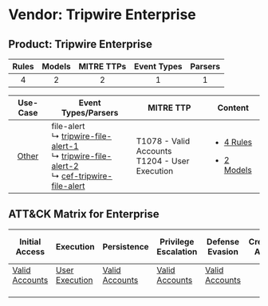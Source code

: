 Vendor: Tripwire Enterprise
===========================
Product: Tripwire Enterprise
----------------------------
| Rules | Models | MITRE TTPs | Event Types | Parsers |
|:-----:|:------:|:----------:|:-----------:|:-------:|
|   4   |   2    |     2      |      1      |    1    |

|                Use-Case                | Event Types/Parsers                                                                                                                                                                                                                                           | MITRE TTP                                            | Content                                                                                                                  |
|:--------------------------------------:| ------------------------------------------------------------------------------------------------------------------------------------------------------------------------------------------------------------------------------------------------------------- | ---------------------------------------------------- | ------------------------------------------------------------------------------------------------------------------------ |
| [Other](../../../UseCases/uc_other.md) |  file-alert<br> ↳ [tripwire-file-alert-1](Parsers/parserContent_tripwire-file-alert-1.md)<br> ↳ [tripwire-file-alert-2](Parsers/parserContent_tripwire-file-alert-2.md)<br> ↳ [cef-tripwire-file-alert](Parsers/parserContent_cef-tripwire-file-alert.md)<br> | T1078 - Valid Accounts<br>T1204 - User Execution<br> | [<ul><li>4 Rules</li></ul><ul><li>2 Models</li></ul>](Rules_Models/r_m_tripwire_enterprise_tripwire_enterprise_Other.md) |

ATT&CK Matrix for Enterprise
----------------------------
| Initial Access                                                      | Execution                                                           | Persistence                                                         | Privilege Escalation                                                | Defense Evasion                                                     | Credential Access | Discovery | Lateral Movement | Collection | Command and Control | Exfiltration | Impact |
| ------------------------------------------------------------------- | ------------------------------------------------------------------- | ------------------------------------------------------------------- | ------------------------------------------------------------------- | ------------------------------------------------------------------- | ----------------- | --------- | ---------------- | ---------- | ------------------- | ------------ | ------ |
| [Valid Accounts](https://attack.mitre.org/techniques/T1078)<br><br> | [User Execution](https://attack.mitre.org/techniques/T1204)<br><br> | [Valid Accounts](https://attack.mitre.org/techniques/T1078)<br><br> | [Valid Accounts](https://attack.mitre.org/techniques/T1078)<br><br> | [Valid Accounts](https://attack.mitre.org/techniques/T1078)<br><br> |                   |           |                  |            |                     |              |        |